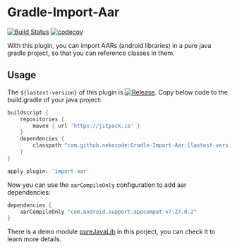 # Gradle-Import-Aar

[![Build Status](https://travis-ci.com/nekocode/Gradle-Import-Aar.svg?branch=master)](https://travis-ci.com/nekocode/Gradle-Import-Aar) [![codecov](https://codecov.io/gh/nekocode/Gradle-Import-Aar/branch/master/graph/badge.svg)](https://codecov.io/gh/nekocode/Gradle-Import-Aar)

With this plugin, you can import AARs (android libraries) in a pure java gradle project, so that you can reference classes in them.

## Usage

The `${lastest-version}` of this plugin is [![Release](https://jitpack.io/v/nekocode/Gradle-Import-Aar.svg)](https://jitpack.io/#nekocode/Gradle-Import-Aar). Copy below code to the build.gradle of your java project:

```gradle
buildscript {
    repositories {
        maven { url 'https://jitpack.io' }
    }
    dependencies {
        classpath "com.github.nekocode:Gradle-Import-Aar:{lastest-version}"
    }
}

apply plugin: 'import-aar'
```

Now you can use the `aarCompileOnly` configuration to add aar dependencies:

```gradle
dependencies {
    aarCompileOnly "com.android.support:appcompat-v7:27.0.2"
}
```

There is a demo module [pureJavaLib](pureJavaLib) in this porject, you can check it to learn more details.
